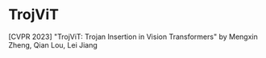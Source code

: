 # TrojViT
[CVPR 2023] "TrojViT: Trojan Insertion in Vision Transformers" by Mengxin Zheng, Qian Lou, Lei Jiang
